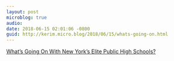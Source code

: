 ```yaml
---
layout: post
microblog: true
audio: 
date: 2018-06-15 02:01:06 -0800
guid: http://kerim.micro.blog/2018/06/15/whats-going-on.html
---
```

[What’s Going On With New York’s Elite Public High Schools?](https://www.theatlantic.com/education/archive/2018/06/new-york-high-schools-stuyvesant-brooklyn-bronx/562772/)
